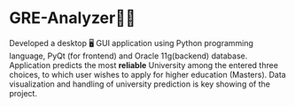 # GRE-Analyzer🛫🗽
Developed a desktop 🖥 GUI application using Python programming language, PyQt (for frontend) and Oracle 11g(backend) database. Application predicts the most **reliable** University among the entered three choices, to which user wishes to apply for higher education (Masters). Data visualization and handling of university prediction is key showing of the project.
